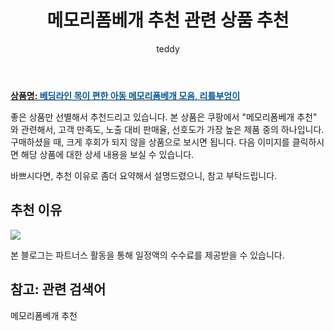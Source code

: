 ﻿---
layout: post
title:  "메모리폼베개 추천 관련 상품 추천"
author: teddy
categories: [ 가구/인테리어 ]
tags: [메모리폼베개 추천]
image: https://static.coupangcdn.com/image/product/image/vendoritem/2019/03/08/3633226679/85114ea6-6c9f-42b5-903a-c66f56dfc4f5.jpg 
description: "쿠팡에서 메모리폼베개 추천 관련 상품으로 가장 고객 선호도가 높은 제품 중 하나입니다."
---

<a href="https://link.coupang.com/re/AFFSDP?lptag=AF3256674&pageKey=38026030&itemId=140202647&vendorItemId=3633226679&traceid=V0-153-4566c13c69acfd8a"><b>상품명: <font color='#01579B'>베딩라인 목이 편한 아동 메모리폼베개 모음, 리틀부엉이</font></b></a>

좋은 상품만 선별해서 추천드리고 있습니다.
본 상품은 쿠팡에서 "메모리폼베개 추천" 와 관련해서, 고객 만족도, 노출 대비 판매율, 선호도가 가장 높은 제품 중의 하나입니다.
구매하셨을 때, 크게 후회가 되지 않을 상품으로 보시면 됩니다. 
다음 이미지를 클릭하시면 해당 상품에 대한 상세 내용을 보실 수 있습니다.

바쁘시다면, 추천 이유로 좀더 요약해서 설명드렸으니, 참고 부탁드립니다.

## 추천 이유 

<a href="https://link.coupang.com/re/AFFSDP?lptag=AF3256674&pageKey=38026030&itemId=140202647&vendorItemId=3633226679&traceid=V0-153-4566c13c69acfd8a"><img src="https://thumbnail8.coupangcdn.com/thumbnails/remote/q89/image/retail/images/2018/04/13/12/6/fa6452b1-7ba0-4065-976f-674fde57b39b.jpg"></a> 

본 블로그는 파트너스 활동을 통해 일정액의 수수료를 제공받을 수 있습니다.

## 참고: 관련 검색어    
메모리폼베개 추천